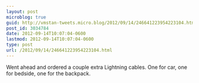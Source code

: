 ```yaml
---
layout: post
microblog: true
guid: http://vmstan-tweets.micro.blog/2012/09/14/246641223954223104.html
post_id: 3034784
date: 2012-09-14T10:07:04-0600
lastmod: 2012-09-14T10:07:04-0600
type: post
url: /2012/09/14/246641223954223104.html
---
```

Went ahead and ordered a couple extra Lightning cables. One for car, one for bedside, one for the backpack.
